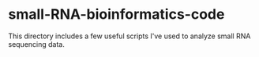 # small-RNA-bioinformatics-code

This directory includes a few useful scripts I've used to analyze small RNA sequencing data.
